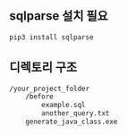 ## sqlparse 설치 필요

```bash
pip3 install sqlparse
```

## 디렉토리 구조

```bash
/your_project_folder
    /before
        example.sql
        another_query.txt
    generate_java_class.exe
```
